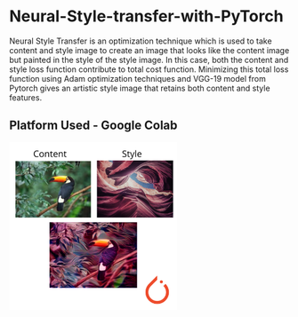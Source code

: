 # Neural-Style-transfer-with-PyTorch
Neural Style Transfer is an optimization technique which is used to take content and style image to create an image that looks like the content image but painted in the style of the style image. In this case, both the content and style loss function contribute to total cost function. Minimizing this total loss function using Adam optimization techniques and VGG-19 model from Pytorch gives an artistic style image that retains both content and style features.

## Platform Used - Google Colab

<img src="https://raw.githubusercontent.com/Himanshu2875/Images/main/Neural%20Style%20transfer%20with%20PyTorch.png" width=60% height=60%>
